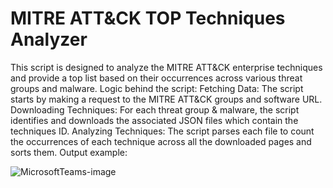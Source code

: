 # MITRE ATT&CK TOP Techniques Analyzer
This script is designed to analyze the MITRE ATT&CK enterprise techniques and provide a top list based on their occurrences across various threat groups and malware. Logic behind the script:
Fetching Data: The script starts by making a request to the MITRE ATT&CK groups and software URL.
Downloading Techniques: For each threat group & malware, the script identifies and downloads the associated JSON files which contain the techniques ID.
Analyzing Techniques: The script parses each file to count the occurrences of each technique across all the downloaded pages and sorts them. Output example:

![MicrosoftTeams-image](https://github.com/semelnyk/mittreATTACK/assets/97104452/8e0153ba-0a09-4007-b530-b8a2767b127b)

